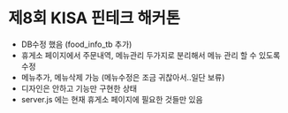 # 제8회 KISA 핀테크 해커톤 

- DB수정 했음 (food_info_tb 추가)
- 휴게소 페이지에서 주문내역, 메뉴관리 두가지로 분리해서 메뉴 관리 할 수 있도록 수정
- 메뉴추가, 메뉴삭제 가능 (메뉴수정은 조금 귀찮아서..일단 보류)
- 디자인은 안하고 기능만 구현한 상태 
- server.js 에는 현재 휴게소 페이지에 필요한 것들만 있음